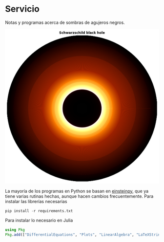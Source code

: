 # Servicio
Notas y programas acerca de sombras de agujeros negros.

<img src='/Notebooks/Schwarzschild/Animations/shadow.png'>


La mayoría de los programas en Python se basan en [einsteinpy](https://github.com/einsteinpy/einsteinpy), que ya tiene varias rutinas hechas, aunque hacen cambios frecuentemente. Para instalar las librerías necesarias

```python
pip install -r requirements.txt
```

Para instalar lo necesario en Julia

```julia
using Pkg
Pkg.add(["DifferentialEquations", "Plots", "LinearAlgebra", "LaTeXStrings"])
```
